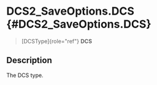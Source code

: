 DCS2\_SaveOptions.DCS {#DCS2_SaveOptions.DCS}
=====================

> [DCSType]{role="ref"} **DCS**

Description
-----------

The DCS type.
